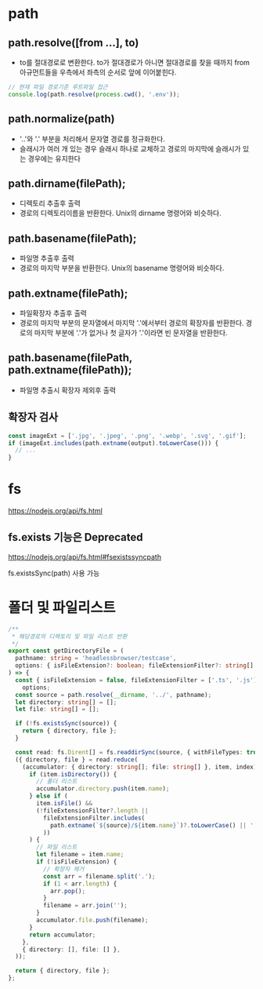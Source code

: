 # path

## path.resolve([from ...], to) 

- to를 절대경로로 변환한다. to가 절대경로가 아니면 절대경로를 찾을 때까지 from 아규먼트들을 우측에서 좌측의 순서로 앞에 이어붙힌다.

```javascript
// 현재 파일 경로기준 루트파일 접근
console.log(path.resolve(process.cwd(), '.env'));
```

## path.normalize(path) 

- '..'와 '.' 부분을 처리해서 문자열 경로를 정규화한다.
- 슬래시가 여러 개 있는 경우 슬래시 하나로 교체하고 경로의 마지막에 슬래시가 있는 경우에는 유지한다

## path.dirname(filePath);

- 디렉토리 추출후 출력
- 경로의 디렉토리이름을 반환한다. Unix의 dirname 명령어와 비슷하다.

## path.basename(filePath);

- 파일명 추출후 출력
- 경로의 마지막 부분을 반환한다. Unix의 basename 명령어와 비슷하다.

## path.extname(filePath); 

- 파일확장자 추출후 출력
- 경로의 마지막 부분의 문자열에서 마지막 '.'에서부터 경로의 확장자를 반환한다. 경로의 마지막 부분에 '.'가 없거나 첫 글자가 '.'이라면 빈 문자열을 반환한다.

## path.basename(filePath, path.extname(filePath));

- 파일명 추출시 확장자 제외후 출력

## 확장자 검사

```javascript
const imageExt = ['.jpg', '.jpeg', '.png', '.webp', '.svg', '.gif'];
if (imageExt.includes(path.extname(output).toLowerCase())) {
  // ...
}
```

# fs

https://nodejs.org/api/fs.html

## fs.exists 기능은 Deprecated

https://nodejs.org/api/fs.html#fsexistssyncpath

fs.existsSync(path) 사용 가능

# 폴더 및 파일리스트

```typescript
/**
 * 해당경로의 디렉토리 및 파일 리스트 반환
 */
export const getDirectoryFile = (
  pathname: string = 'headlessbrowser/testcase',
  options: { isFileExtension?: boolean; fileExtensionFilter?: string[] } = {},
) => {
  const { isFileExtension = false, fileExtensionFilter = ['.ts', '.js'] } =
    options;
  const source = path.resolve(__dirname, '../', pathname);
  let directory: string[] = [];
  let file: string[] = [];

  if (!fs.existsSync(source)) {
    return { directory, file };
  }

  const read: fs.Dirent[] = fs.readdirSync(source, { withFileTypes: true });
  ({ directory, file } = read.reduce(
    (accumulator: { directory: string[]; file: string[] }, item, index) => {
      if (item.isDirectory()) {
        // 폴더 리스트
        accumulator.directory.push(item.name);
      } else if (
        item.isFile() &&
        (!fileExtensionFilter?.length ||
          fileExtensionFilter.includes(
            path.extname(`${source}/${item.name}`)?.toLowerCase() || '', // 확장자 확인
          ))
      ) {
        // 파일 리스트
        let filename = item.name;
        if (!isFileExtension) {
          // 확장자 제거
          const arr = filename.split('.');
          if (1 < arr.length) {
            arr.pop();
          }
          filename = arr.join('');
        }
        accumulator.file.push(filename);
      }
      return accumulator;
    },
    { directory: [], file: [] },
  ));

  return { directory, file };
};
```
